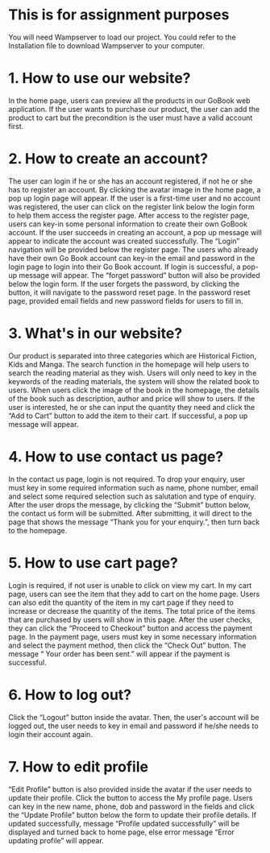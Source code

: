 # This is for assignment purposes
You will need Wampserver to load our project. You could refer to the Installation file to download Wampserver to your computer.

# 1. How to use our website?
In the home page, users can preview all the products in our GoBook web application. If the user wants to purchase our product, the user can add the product to cart but the precondition is the user must have a valid account first. 
# 2. How to create an account?
The user can login if he or she has an account registered, if not he or she has to register an account. By clicking the avatar image in the home page, a pop up login page will appear. If the user is a first-time user and no account was registered, the user can click on the register link below the login form to help them access the register page. After access to the register page, users can key-in some personal information to create their own GoBook account. If the user succeeds in creating an account, a pop up message will appear to indicate the account was created successfully. The “Login” navigation will be provided below the register page. The users who already have their own Go Book account can key-in the email and password in the login page to login into their Go Book account. If login is successful, a pop-up message will appear. The “forget password” button will also be provided below the login form. If the user forgets the password,  by clicking the button, it will navigate to the password reset page. In the password reset page, provided email fields and new password fields for users to fill in.
# 3. What's in our website? 
Our product is separated into three categories which are Historical Fiction, Kids and Manga. The search function in the homepage will help users to search the reading material as they wish. Users will only need to key in the keywords of the reading materials, the system will show the related book to users. When users click the image of the book in the homepage, the details of the book such as description, author and price will show to users. If  the user is interested, he or she can input the quantity they need and click the “Add to Cart” button to add the item to their cart. If successful, a pop up message will appear.
# 4. How to use contact us page?
 In the contact us page, login is not required. To drop your enquiry, user must key in some required information such as name, phone number, email and select some required selection such as salutation and type of enquiry. After the user drops the message, by clicking the “Submit” button below, the contact us form will be submitted. After submitting, it will direct to the page that shows the message “Thank you for your enquiry.”, then turn back to the homepage.
# 5. How to use cart page?
Login is required, if not user is unable to click on view my cart. In my cart page, users can see the item that they add to cart on the home page. Users can also edit the quantity of the item in my cart page if they need to increase or decrease the quantity of the items. The total price of the items that are purchased by users will show in this page. After the user checks, they can click the “Proceed to Checkout” button and access the payment page. In the payment page, users must key in some necessary information and select the payment method, then click the “Check Out” button. The message “ Your order has been sent.” will appear if the payment is successful.
# 6. How to log out?
 Click the “Logout” button inside the avatar. Then, the user's account will be logged out, the user needs to key in email and password if he/she needs to login their account again.
# 7. How to edit profile
“Edit Profile” button is also provided inside the avatar if the user needs to update their profile. Click the button to access the My profile page. Users can key in the new name, phone, dob and password in the fields and click the “Update Profile” button below the form to update their profile details. If updated successfully, message “Profile updated successfully” will be displayed and turned back to home page, else error message “Error updating profile” will appear.
